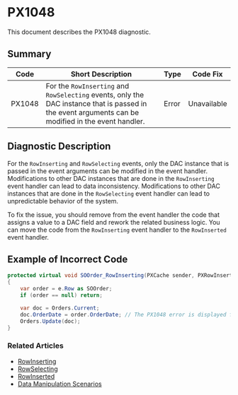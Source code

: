 # PX1048
This document describes the PX1048 diagnostic.

## Summary

| Code   | Short Description                                                                                                                                   | Type  | Code Fix    | 
| ------ | --------------------------------------------------------------------------------------------------------------------------------------------------- | ----- | ----------- | 
| PX1048 | For the `RowInserting` and `RowSelecting` events, only the DAC instance that is passed in the event arguments can be modified in the event handler. | Error | Unavailable |

## Diagnostic Description
For the `RowInserting` and `RowSelecting` events, only the DAC instance that is passed in the event arguments can be modified in the event handler. Modifications to other DAC instances that are done in the `RowInserting` event handler can lead to data inconsistency. Modifications to other DAC instances that are done in the `RowSelecting` event handler can lead to unpredictable behavior of the system.

To fix the issue, you should remove from the event handler the code that assigns a value to a DAC field and rework the related business logic. You can move the code from the `RowInserting` event handler to the `RowInserted` event handler.

## Example of Incorrect Code

```C#
protected virtual void SOOrder_RowInserting(PXCache sender, PXRowInsertingEventArgs e)
{
    var order = e.Row as SOOrder;
    if (order == null) return;

    var doc = Orders.Current;
    doc.OrderDate = order.OrderDate; // The PX1048 error is displayed for this line.
    Orders.Update(doc);
}
```

### Related Articles

- [RowInserting](https://help.acumatica.com/Help?ScreenId=ShowWiki&pageid=a086e293-dd12-789c-386a-7f6cbcd56ca2)
- [RowSelecting](https://help.acumatica.com/Help?ScreenId=ShowWiki&pageid=3914d39a-0394-c506-92b5-3bbe3b044cbb)
- [RowInserted](https://help.acumatica.com/Help?ScreenId=ShowWiki&pageid=08743ca9-5121-b910-b432-7306ebe02cd2)
- [Data Manipulation Scenarios](https://help.acumatica.com/Help?ScreenId=ShowWiki&pageid=d9cf6274-f5c8-43e7-9d13-9b423113d67e)